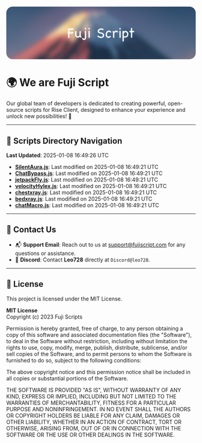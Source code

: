 ![Banner](.github/b.webp)

# 🌍 **We are Fuji Script**

Our global team of developers is dedicated to creating powerful, open-source scripts for Rise Client, designed to enhance your experience and unlock new possibilities! 🌟

---
<!-- SCRIPTS_NAVIGATION_START -->
## 📂 **Scripts Directory Navigation**

**Last Updated**: 2025-01-08 16:49:26 UTC

- **[SilentAura.js](scripts/SilentAura.js)**: Last modified on 2025-01-08 16:49:21 UTC
- **[ChatBypass.js](scripts/ChatBypass.js)**: Last modified on 2025-01-08 16:49:21 UTC
- **[jetpackFly.js](scripts/jetpackFly.js)**: Last modified on 2025-01-08 16:49:21 UTC
- **[velocityHylex.js](scripts/velocityHylex.js)**: Last modified on 2025-01-08 16:49:21 UTC
- **[chestxray.js](scripts/chestxray.js)**: Last modified on 2025-01-08 16:49:21 UTC
- **[bedxray.js](scripts/bedxray.js)**: Last modified on 2025-01-08 16:49:21 UTC
- **[chatMacro.js](scripts/chatMacro.js)**: Last modified on 2025-01-08 16:49:21 UTC

<!-- SCRIPTS_NAVIGATION_END -->

---

## 💬 **Contact Us**  
- 📬 **Support Email**: Reach out to us at [support@fujiscript.com](mailto:support@fujiscript.com) for any questions or assistance.  
- 💬 **Discord**: Contact **Leo728** directly at `Discord@leo728`.

---

## 📜 **License**

This project is licensed under the MIT License.  

**MIT License**  
Copyright (c) 2023 Fuji Scripts  

Permission is hereby granted, free of charge, to any person obtaining a copy of this software and associated documentation files (the "Software"), to deal in the Software without restriction, including without limitation the rights to use, copy, modify, merge, publish, distribute, sublicense, and/or sell copies of the Software, and to permit persons to whom the Software is furnished to do so, subject to the following conditions:  

The above copyright notice and this permission notice shall be included in all copies or substantial portions of the Software.  

THE SOFTWARE IS PROVIDED "AS IS", WITHOUT WARRANTY OF ANY KIND, EXPRESS OR IMPLIED, INCLUDING BUT NOT LIMITED TO THE WARRANTIES OF MERCHANTABILITY, FITNESS FOR A PARTICULAR PURPOSE AND NONINFRINGEMENT. IN NO EVENT SHALL THE AUTHORS OR COPYRIGHT HOLDERS BE LIABLE FOR ANY CLAIM, DAMAGES OR OTHER LIABILITY, WHETHER IN AN ACTION OF CONTRACT, TORT OR OTHERWISE, ARISING FROM, OUT OF OR IN CONNECTION WITH THE SOFTWARE OR THE USE OR OTHER DEALINGS IN THE SOFTWARE.  
